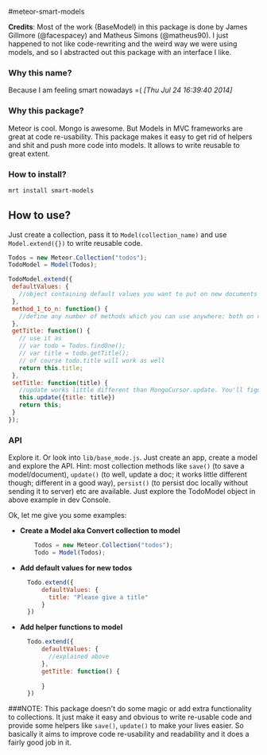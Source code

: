 #meteor-smart-models

**Credits**: Most of the work (BaseModel) in this package is done by James Gillmore (@facespacey) and Matheus Simons (@matheus90). I just happened to not like code-rewriting and the weird way we were using models, and so I abstracted out this package with an interface I like.

### Why this name?
Because I am feeling smart nowadays =( *[Thu Jul 24 16:39:40 2014]*

### Why this package?
Meteor is cool. Mongo is awesome. But Models in MVC frameworks are great at code re-usability. This package makes it easy to get rid of helpers and shit and push more code into models. It allows to write reusable to great extent. 

### How to install?
```sh
mrt install smart-models
```

## How to use?
Just create a collection, pass it to `Model(collection_name)` and use `Model.extend({})` to write reusable code.
```javascript
Todos = new Meteor.Collection("todos");
TodoModel = Model(Todos);

TodoModel.extend({
 defaultValues: {
   //object containing default values you want to put on new documents
 },
 method_1_to_n: function() {
   //define any number of methods which you can use anywhere: both on client and server, in templates, helpers etc. Examples below
 },
 getTitle: function() {
   // use it as
   // var todo = Todos.findOne();
   // var title = todo.getTitle();
   // of course todo.title will work as well
   return this.title; 
 },
 setTitle: function(title) {
   //update works little different than MongoCursor.update. You'll figure it out when you use it
   this.update({title: title})
   return this;
 }
});
```

### API
Explore it. Or look into `lib/base_mode.js`. Just create an app, create a model and explore the API. Hint: most collection methods like `save()` (to save a model/document), `update()` (to well, update a doc; it works little different though; different in a good way), `persist()` (to persist doc locally without sending it to server) etc are available. Just explore the TodoModel object in above example in dev Console.

Ok, let me give you some examples:  

* **Create a Model aka Convert collection to model**
  ```javascript
      Todos = new Meteor.Collection("todos");
      Todo = Model(Todos);
  ```
* **Add default values for new todos**
  ```js
    Todo.extend({
        defaultValues: {
          title: "Please give a title"
        }
    })
  ```
* **Add helper functions to model**
  ```js
    Todo.extend({
        defaultValues: {
          //explained above
        },
        getTitle: function() {
        
        }
    })
  ```


###NOTE:
This package doesn't do some magic or add extra functionality to collections. It just make it easy and obvious to write re-usable code and provide some helpers like `save()`, `update()` to make your lives easier. So basically it aims to improve code re-usability and readability and it does a fairly good job in it.
